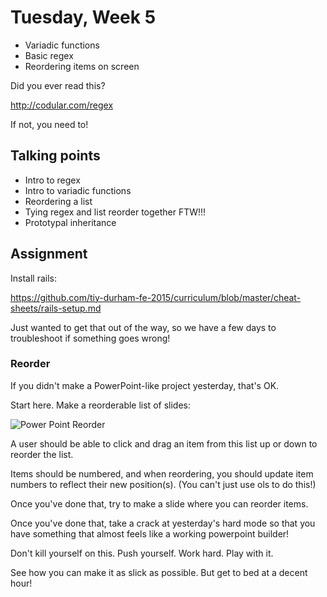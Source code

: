 # Tuesday, Week 5

- Variadic functions
- Basic regex
- Reordering items on screen

Did you ever read this?

http://codular.com/regex

If not, you need to!

## Talking points

- Intro to regex
- Intro to variadic functions
- Reordering a list
- Tying regex and list reorder together FTW!!!
- Prototypal inheritance

## Assignment

Install rails:

https://github.com/tiy-durham-fe-2015/curriculum/blob/master/cheat-sheets/rails-setup.md

Just wanted to get that out of the way, so we have a few days to troubleshoot if
something goes wrong!

### Reorder

If you didn't make a PowerPoint-like project yesterday, that's OK.

Start here. Make a reorderable list of slides:

![Power Point Reorder](https://github.com/tiy-durham-fe-2015/curriculum/raw/master/img/powerpoint-reorder.png)

A user should be able to click and drag an item from this list up or down to
reorder the list.

Items should be numbered, and when reordering, you should update item numbers
to reflect their new position(s). (You can't just use ols to do this!)

Once you've done that, try to make a slide where you can reorder items.

Once you've done that, take a crack at yesterday's hard mode so that you have
something that almost feels like a working powerpoint builder!

Don't kill yourself on this. Push yourself. Work hard. Play with it.

See how you can make it as slick as possible. But get to bed at a
decent hour!
